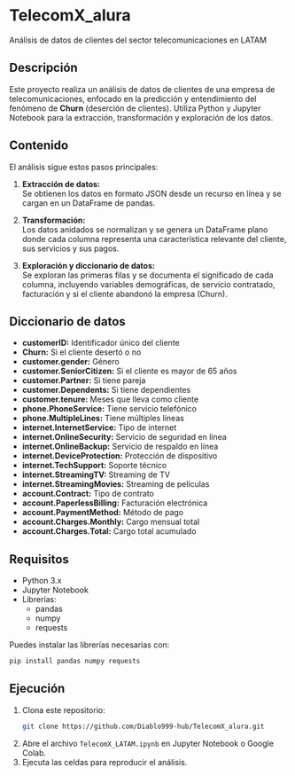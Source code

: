# TelecomX_alura

Análisis de datos de clientes del sector telecomunicaciones en LATAM

## Descripción

Este proyecto realiza un análisis de datos de clientes de una empresa de telecomunicaciones, enfocado en la predicción y entendimiento del fenómeno de **Churn** (deserción de clientes). Utiliza Python y Jupyter Notebook para la extracción, transformación y exploración de los datos.

## Contenido

El análisis sigue estos pasos principales:

1. **Extracción de datos:**  
   Se obtienen los datos en formato JSON desde un recurso en línea y se cargan en un DataFrame de pandas.

2. **Transformación:**  
   Los datos anidados se normalizan y se genera un DataFrame plano donde cada columna representa una característica relevante del cliente, sus servicios y sus pagos.

3. **Exploración y diccionario de datos:**  
   Se exploran las primeras filas y se documenta el significado de cada columna, incluyendo variables demográficas, de servicio contratado, facturación y si el cliente abandonó la empresa (Churn).

## Diccionario de datos

- **customerID:** Identificador único del cliente
- **Churn:** Si el cliente desertó o no
- **customer.gender:** Género
- **customer.SeniorCitizen:** Si el cliente es mayor de 65 años
- **customer.Partner:** Si tiene pareja
- **customer.Dependents:** Si tiene dependientes
- **customer.tenure:** Meses que lleva como cliente
- **phone.PhoneService:** Tiene servicio telefónico
- **phone.MultipleLines:** Tiene múltiples líneas
- **internet.InternetService:** Tipo de internet
- **internet.OnlineSecurity:** Servicio de seguridad en línea
- **internet.OnlineBackup:** Servicio de respaldo en línea
- **internet.DeviceProtection:** Protección de dispositivo
- **internet.TechSupport:** Soporte técnico
- **internet.StreamingTV:** Streaming de TV
- **internet.StreamingMovies:** Streaming de películas
- **account.Contract:** Tipo de contrato
- **account.PaperlessBilling:** Facturación electrónica
- **account.PaymentMethod:** Método de pago
- **account.Charges.Monthly:** Cargo mensual total
- **account.Charges.Total:** Cargo total acumulado

## Requisitos

- Python 3.x
- Jupyter Notebook
- Librerías:  
  - pandas  
  - numpy  
  - requests  

Puedes instalar las librerías necesarias con:

```bash
pip install pandas numpy requests
```

## Ejecución

1. Clona este repositorio:
   ```bash
   git clone https://github.com/Diablo999-hub/TelecomX_alura.git
   ```
2. Abre el archivo `TelecomX_LATAM.ipynb` en Jupyter Notebook o Google Colab.
3. Ejecuta las celdas para reproducir el análisis.
